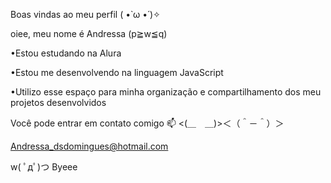 Boas vindas ao meu perfil ( •̀ ω •́ )✧

oiee, meu nome é Andressa (p≧w≦q)

•Estou estudando na Alura

•Estou me desenvolvendo na linguagem JavaScript

•Utilizo esse espaço para minha organização e compartilhamento dos meu projetos desenvolvidos


Você pode entrar em contato comigo 📫 <(＿　＿)>＜（＾－＾）＞

Andressa_dsdomingues@hotmail.com



w( ﾟдﾟ)つ Byeee



